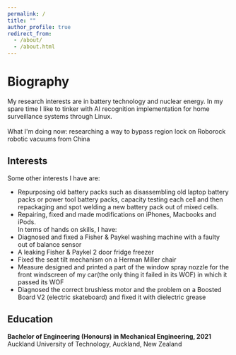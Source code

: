 ```yaml
---
permalink: /
title: ""
author_profile: true
redirect_from: 
  - /about/
  - /about.html
---
```

<script src="https://unpkg.com/typed.js@2.1.0/dist/typed.umd.js"></script>

  <!-- Element to contain animated typing -->
  <span id="element"></span>

  <!-- Load library from the CDN -->
  <script src="https://unpkg.com/typed.js@2.1.0/dist/typed.umd.js"></script>

  <!-- Setup and start animation! -->
  <script>
    var typed = new Typed('#element', {
      strings: ['', '<strong>Tanner&apos;s website is still under construction...Please wait - attempting to reestablish</strong>'],
      typeSpeed: 80, loop: true, loopCount: Infinity
    });
  </script>


Biography
======
My research interests are in battery technology and nuclear energy. In my spare time I like to tinker with AI recognition implementation for home surveillance systems through Linux. <br> <br>
What I'm doing now: researching a way to bypass region lock on Roborock robotic vacuums from China


Interests
------
Some other interests I have are:
- Repurposing old battery packs such as disassembling old laptop battery packs or power tool battery packs, capacity testing each cell and then repackaging and spot welding a new battery pack out of mixed cells.
- Repairing, fixed and made modifications on iPhones, Macbooks and iPods. <br>
In terms of hands on skills, I have:
- Diagnosed and fixed a Fisher & Paykel washing machine with a faulty out of balance sensor
- A leaking Fisher & Paykel 2 door fridge freezer
- Fixed the seat tilt mechanism on a Herman Miller chair
- Measure designed and printed a part of the window spray nozzle for the front windscreen of my car(the only thing it failed in its WOF) in which it passed its WOF
- Diagnosed the correct brushless motor and the problem on a Boosted Board V2 (electric skateboard) and fixed it with dielectric grease  

Education
------
**Bachelor of Engineering (Honours) in Mechanical Engineering, 2021**
<br>
Auckland University of Technology, Auckland, New Zealand


